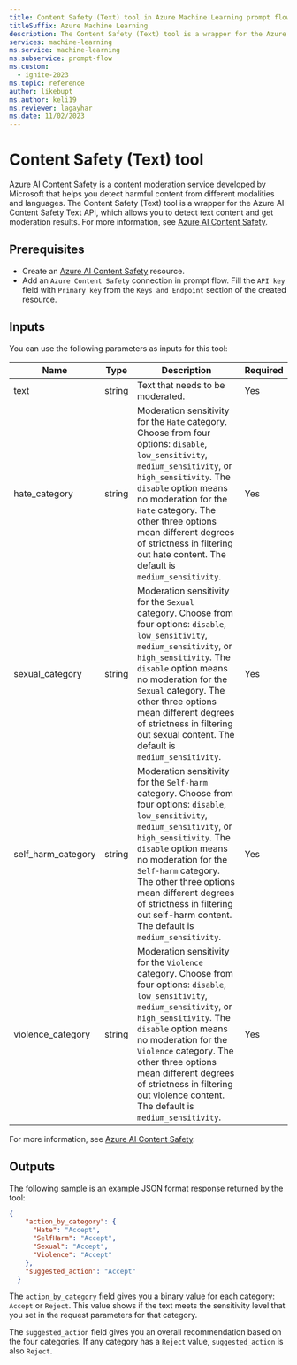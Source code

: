 ```yaml
---
title: Content Safety (Text) tool in Azure Machine Learning prompt flow
titleSuffix: Azure Machine Learning
description: The Content Safety (Text) tool is a wrapper for the Azure AI Content Safety Text API, which you can use to detect text content and get moderation results.
services: machine-learning
ms.service: machine-learning
ms.subservice: prompt-flow
ms.custom:
  - ignite-2023
ms.topic: reference
author: likebupt
ms.author: keli19
ms.reviewer: lagayhar
ms.date: 11/02/2023
---
```


# Content Safety (Text) tool

Azure AI Content Safety is a content moderation service developed by Microsoft that helps you detect harmful content from different modalities and languages. The Content Safety (Text) tool is a wrapper for the Azure AI Content Safety Text API, which allows you to detect text content and get moderation results. For more information, see [Azure AI Content Safety](https://aka.ms/acs-doc).

## Prerequisites

- Create an [Azure AI Content Safety](https://aka.ms/acs-create) resource.
- Add an `Azure Content Safety` connection in prompt flow. Fill the `API key` field with `Primary key` from the `Keys and Endpoint` section of the created resource.

## Inputs

You can use the following parameters as inputs for this tool:

| Name | Type | Description | Required |
| ---- | ---- | ----------- | -------- |
| text | string | Text that needs to be moderated. | Yes |
| hate_category | string | Moderation sensitivity for the `Hate` category. Choose from four options: `disable`, `low_sensitivity`, `medium_sensitivity`, or `high_sensitivity`. The `disable` option means no moderation for the `Hate` category. The other three options mean different degrees of strictness in filtering out hate content. The default is `medium_sensitivity`. | Yes |
| sexual_category | string | Moderation sensitivity for the `Sexual` category. Choose from four options: `disable`, `low_sensitivity`, `medium_sensitivity`, or `high_sensitivity`. The `disable` option means no moderation for the `Sexual` category. The other three options mean different degrees of strictness in filtering out sexual content. The default is `medium_sensitivity`. | Yes |
| self_harm_category | string | Moderation sensitivity for the `Self-harm` category. Choose from four options: `disable`, `low_sensitivity`, `medium_sensitivity`, or `high_sensitivity`. The `disable` option means no moderation for the `Self-harm` category. The other three options mean different degrees of strictness in filtering out self-harm content. The default is `medium_sensitivity`. | Yes |
| violence_category | string | Moderation sensitivity for the `Violence` category. Choose from four options: `disable`, `low_sensitivity`, `medium_sensitivity`, or `high_sensitivity`. The `disable` option means no moderation for the `Violence` category. The other three options mean different degrees of strictness in filtering out violence content. The default is `medium_sensitivity`. | Yes |

For more information, see [Azure AI Content Safety](https://aka.ms/acs-doc).

## Outputs

The following sample is an example JSON format response returned by the tool:
  
```json
{
    "action_by_category": {
      "Hate": "Accept",
      "SelfHarm": "Accept",
      "Sexual": "Accept",
      "Violence": "Accept"
    },
    "suggested_action": "Accept"
  }
```

The `action_by_category` field gives you a binary value for each category: `Accept` or `Reject`. This value shows if the text meets the sensitivity level that you set in the request parameters for that category.

The `suggested_action` field gives you an overall recommendation based on the four categories. If any category has a `Reject` value, `suggested_action` is also `Reject`.
